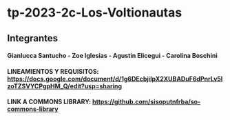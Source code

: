 # tp-2023-2c-Los-Voltionautas

## Integrantes
#### Gianlucca Santucho - Zoe Iglesias - Agustin Elicegui - Carolina Boschini
#### LINEAMIENTOS Y REQUISITOS: https://docs.google.com/document/d/1g6DEcbjilpX2XUBADuF6dPnrLv5lzoTZSVYCPgpHM_Q/edit?usp=sharing

#### LINK A COMMONS LIBRARY: https://github.com/sisoputnfrba/so-commons-library
